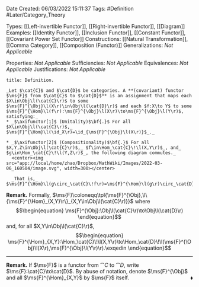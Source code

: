 <div class="topSpace"></div>

Date Created: 06/03/2022 15:11:37
Tags: #Definition #Later/Category_Theory

Types: [[Left-invertible Functor]], [[Right-invertible Functor]], [[Diagram]]
Examples: [[Identity Functor]], [[Inclusion Functor]], [[Constant Functor]], [[Covariant Power Set Functor]]
Constructions: [[Natural Transformation]], [[Comma Category]], [[Composition (Functor)]]
Generalizations: _Not Applicable_

Properties: _Not Applicable_
Sufficiencies: _Not Applicable_
Equivalences: _Not Applicable_
Justifications: _Not Applicable_

``` ad-Definition
title: Definition.

_Let $\cat{C}$ and $\cat{D}$ be categories. A **(covariant) functor $\ms{F}$ from $\cat{C}$ to $\cat{D}$** is an assignment that maps each $X\in\Obj\l(\cat{C}\r)$ to some $\ms{F}^{\Obj}\l(X\r)\in\Obj\l(\cat{D}\r)$ and each $f:X\to Y$ to some $\ms{F}^{\Hom}\l(f\r):\ms{F}^{\Obj}\l(X\r)\to\ms{F}^{\Obj}\l(Y\r)$, satisfying:_
* _$\axifunctor[1]$ (Unitality)$\bf{.}$ For all $X\in\Obj\l(\cat{C}\r)$,_ $\ms{F}^{\Hom}\l(\id_X\r)=\id_{\ms{F}^{\Obj}\l(X\r)}$_._

* _$\axifunctor[2]$ (Compositionality)$\bf{.}$ For all $X,Y,Z\in\Obj\l(\cat{C}\r)$,_ $f\in\Hom_\cat{C}\!\l(X,Y\r)$_, and_ $g\in\Hom_\cat{C}\!\l(Y,Z\r)$_, the following diagram commutes._
  <center><img src="app://local/home/zhao/Dropbox/MathWiki/Images/2022-03-06_160504/image.svg", width=300></center>

  _That is,_ $\ms{F}^{\Hom}\l(g\circ_\cat{C}\!f\r)=\ms{F}^{\Hom}\l(g\r)\circ_\cat{D}\!\ms{F}^{\Hom}\l(f\r)$_._

```

**Remark.** Formally, $\ms{F}\coloneqq\tpl{\ms{F}^{\Obj},\l\{\ms{F}^{\Hom}_{X,Y}\r\}_{X,Y\in\Obj\l(\cat{C}\r)}}$ where
$$\begin{equation}
    \ms{F}^{\Obj}:\Obj\l(\cat{C}\r)\to\Obj\l(\cat{D}\r)
\end{equation}$$
and, for all $X,Y\in\Obj\l(\cat{C}\r)$,
$$\begin{equation}
    \ms{F}^{\Hom}_{X,Y}:\Hom_\cat{C}\!\l(X,Y\r)\to\Hom_\cat{D}\!\l(\ms{F}^{\Obj}\l(X\r),\ms{F}^{\Obj}\l(Y\r)\r).\exqedin
\end{equation}$$

---

**Remark.** If $\ms{F}$ is a functor from $\cat{C}$ to $\cat{D}$, write $\ms{F}:\cat{C}\to\cat{D}$. By abuse of notation, denote $\ms{F}^{\Obj}$ and all $\ms{F}^{\Hom}_{X,Y}$ by $\ms{F}$ itself.<span style="float:right;">$\blacklozenge$</span>
